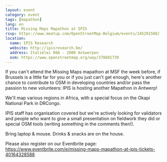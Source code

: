 ```yaml
---
layout: event
category: event
tags: [mapathon]
lang: en
title: Missing Maps Mapathon at IPIS
rsvp: https://www.meetup.com/OpenStreetMap-Belgium/events/245291588/
location:
  name: IPIS Research
  website: http://ipisresearch.be/
  address: Italiëlei 98A - 2000 Antwerpen
  osm: https://www.openstreetmap.org/way/378681739
---
```


If you can't attend the Missing Maps mapathon at MSF the week before, if Brussels is a little far for you or if you just can't get enough, here's another chance to contribute to OSM in developing countries and/or pass the passion to new volunteers: IPIS is hosting another Mapathon in Antwerp!

We'll map various regions in Africa, with a special focus on the Okapi National Park in DRCongo.

IPIS staff has organisation covered but we're actively looking for validators and people who want to give a small presentation on fieldwork they did or special OSM tools (writing something in the comments then!).

Bring laptop & mouse. Drinks & snacks are on the house.

Please also register on our Eventbrite page: <https://www.eventbrite.com/e/missing-maps-mapathon-at-ipis-tickets-40164328588>
